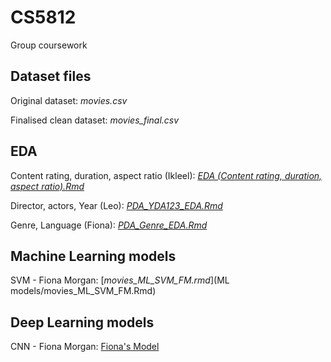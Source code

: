# CS5812
Group coursework

## Dataset files
Original dataset: *movies.csv*

Finalised clean dataset: *movies_final.csv*

## EDA
Content rating, duration, aspect ratio (Ikleel): [*EDA (Content rating, duration, aspect ratio).Rmd*](EDA (Ikleel's part))

Director, actors, Year (Leo): [*PDA_YDA123_EDA.Rmd*](Leo_EDA/PDA_YDA123_EDA.Rmd)

Genre, Language (Fiona): [*PDA_Genre_EDA.Rmd*](EDA (Fiona))

## Machine Learning models
SVM - Fiona Morgan: [*movies_ML_SVM_FM.rmd*](ML models/movies_ML_SVM_FM.Rmd)

## Deep Learning models
CNN - Fiona Morgan: [Fiona's Model](https://colab.research.google.com/drive/1V8jYJak5RQwfx1mhDw-XclRwNj3Nj9zq?usp=sharing)
